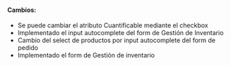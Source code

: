 <h4>Cambios:</h4>  
<ul>   
    <li>Se puede cambiar el atributo Cuantificable mediante el checkbox</li>
    <li>Implementado el input autocomplete del form de Gestión de Inventario</li>
    <li>Cambio del select de productos por input autocomplete del form de pedido</li>
    <li>Implementado el form de Gestión de inventario</li>
</ul>